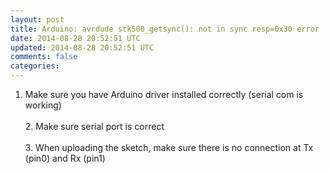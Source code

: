 ```yaml
---           
layout: post
title: Arduino: avrdude stk500_getsync(): not in sync resp=0x30 error 
date: 2014-08-28 20:52:51 UTC
updated: 2014-08-28 20:52:51 UTC
comments: false
categories: 
---
```


1. Make sure you have Arduino driver installed correctly (serial com is working)<br /><br />2. Make sure serial port is correct<br /><br />3. When uploading the sketch, make sure there is no connection at Tx (pin0) and Rx (pin1)